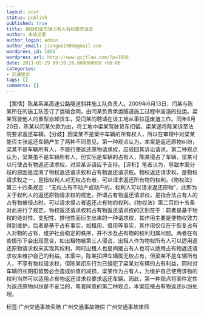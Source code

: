 ```yaml
---
layout: post
status: publish
published: true
title: 擅自扣留车辆占有人有权要求返还
author: 本站记者
author_login: admin
author_email: jiangwei909@gmail.com
wordpress_id: 1856
wordpress_url: http://www.gzjtlaw.com/?p=1856
date: 2011-05-29 09:30:28.000000000 +08:00
categories:
- 交通常识
tags: []
comments: []
---
```

 【案情】陈某系某高速公路隧道斜井施工队负责人。2009年6月13日，闫某与陈某所在的施工队签订了运输合同，由闫某负责承运隧道施工过程中废渣的拉运。梁某驾驶他人的重型自卸货车，受闫某的聘请在该工地从事拉运废渣工作。同年8月20日，陈某以闫某欠款为由，将工地中梁某驾驶货车扣留。梁某遂将陈某诉至法院要求返还车辆。【分歧】因梁某不是案中车辆的所有权人，所以在审理中对梁某能否主张返还车辆产生了两种不同意见。第一种观点认为，本案是返还原物纠纷，梁某不是车辆所有人，不能行使返还原物请求权，应驳回其诉讼请求。第二种观点认为，梁某虽不是车辆所有人，但实际是车辆的占有人，陈某侵占了车辆，梁某可以行使占有物返还请求权，对梁某诉请应予支持。【评析】笔者认为，导致本案分歧的原因是混淆了物权返还请求权和占有物返还请求权。物权返还请求权，是物权请求权之一，是指权利人对无权占有者，可以请求返还所有物的权利。《物权法》第三十四条规定：&ldquo;无权占有不动产或动产的，权利人可以请求返还原物&rdquo;，此即为关于权利人的返还原物请求权的规定。所谓占有物返还请求权，是指合法占有人的占有物被侵占时，可以请求侵占者返还占有物的权利。《物权法》第二百四十五条对此进行了规定。物权返还请求权和占有物返还请求权的区别在于：前者是基于物权的绝对性、支配性、排他性而衍生出来的一种请求权，其作用主要是使物权效力得到维护。后者是基于占有事实，如租用、借用等事实，其作用仅仅在于恢复占有人对物的占有，维护社会稳定的秩序，并不涉及占有物的权利归属问题。两者在有些情形下会出现竞合，如出租物被第三人侵占，出租人作为物权所有人可以适用返还原物请求权来实现其权利，同时出租人也是间接占有人也可以适用占有物返还请求权来维护自己的利益。本案中，陈某扣押车辆属无权占有，但梁某不是车辆所有人，不享有物权请求权，但陈某扣车行为已侵犯了梁某对车辆的占有利益，同时对车辆的长期扣留势必会造成价值的减损，梁某作为占有人，为维护自己使用该物的权利当然可以适用占有物返还请求权要求返还车辆。因此，第一种观点将案件定性为返还原物纠纷是不妥当的，笔者同意的第二种观点，本案应按占有物返还纠纷处理。标签:广州交通事故索赔 广州交通事故赔偿 广州交通事故律师
